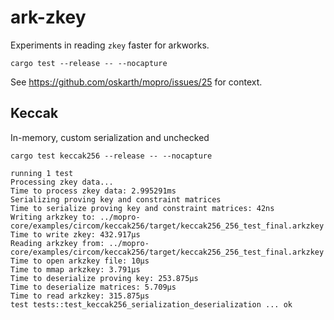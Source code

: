 # ark-zkey

Experiments in reading `zkey` faster for arkworks.

```
cargo test --release -- --nocapture
```

See https://github.com/oskarth/mopro/issues/25 for context.

## Keccak

In-memory, custom serialization and unchecked

`cargo test keccak256 --release -- --nocapture`

```
running 1 test
Processing zkey data...
Time to process zkey data: 2.995291ms
Serializing proving key and constraint matrices
Time to serialize proving key and constraint matrices: 42ns
Writing arkzkey to: ../mopro-core/examples/circom/keccak256/target/keccak256_256_test_final.arkzkey
Time to write zkey: 432.917µs
Reading arkzkey from: ../mopro-core/examples/circom/keccak256/target/keccak256_256_test_final.arkzkey
Time to open arkzkey file: 10µs
Time to mmap arkzkey: 3.791µs
Time to deserialize proving key: 253.875µs
Time to deserialize matrices: 5.709µs
Time to read arkzkey: 315.875µs
test tests::test_keccak256_serialization_deserialization ... ok
```
